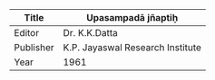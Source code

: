 |Title | Upasampadā jñaptiḥ 
| --- | --- 
|Editor | Dr. K.K.Datta
|Publisher | K.P. Jayaswal Research Institute
|Year | 1961